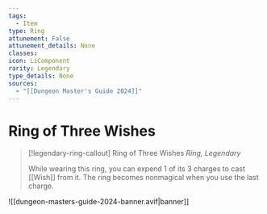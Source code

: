 ```yaml
---
tags:
  - Item
type: Ring
attunement: False
attunement_details: None
classes:
icon: LiComponent
rarity: Legendary
type_details: None
sources: 
  - "[[Dungeon Master's Guide 2024]]"
---
```

# Ring of Three Wishes
>[!legendary-ring-callout] Ring of Three Wishes
>_Ring, Legendary_
>
>While wearing this ring, you can expend 1 of its 3 charges to cast [[Wish]] from it. The ring becomes nonmagical when you use the last charge.
>


![[dungeon-masters-guide-2024-banner.avif|banner]]